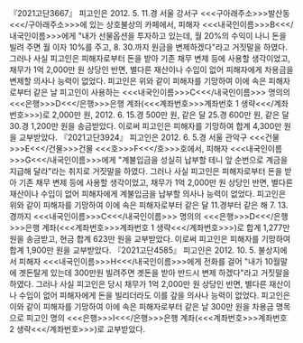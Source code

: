 『2021고단3667』
피고인은 2012. 5. 11.경 서울 강서구 <<<구아래주소>>>발산동<<</구아래주소>>>에 있는 상호불상의 카페에서, 피해자 <<<내국인이름>>>B<<</내국인이름>>>에게 "내가 선물옵션을 투자하고 있는데, 월 20%의 수익이 나니 돈을 빌려 주면 월 이자 10%를 주고, 8. 30.까지 원금을 변제하겠다"라고 거짓말을 하였다.
그러나 사실 피고인은 피해자로부터 돈을 받아 기존 채무 변제 등에 사용할 생각이었고, 채무가 1억 2,000만 원 상당인 반면, 별다른 재산이나 수입이 없어 피해자에게 차용금을 변제할 의사나 능력이 없었다.
피고인은 위와 같이 피해자를 기망하여 이에 속은 피해자로부터 같은 날 피고인이 사용하는 <<<내국인이름>>>C<<</내국인이름>>> 명의의 <<<은행>>>D<<</은행>>>은행 계좌(<<<계좌번호>>>계좌번호 1 생략<<</계좌번호>>>)로 2,000만 원, 2012. 6. 15.경 500만 원, 같은 달 25.경 600만 원, 같은 달 30.경 1,200만 원을 송금받았다.
이로써 피고인은 피해자를 기망하여 합계 4,300만 원을 교부받았다.
『2021고단3924』
피고인은 2012. 6. 5.경 서울 관악구 <<<건물>>>E<<</건물>>>건물 <<<호>>>F<<</호>>>호에서, 피해자 <<<내국인이름>>>G<<</내국인이름>>>에게 "계불입금을 성실히 납부할 테니 앞 순번으로 계금을 지급해 달라"라는 취지로 거짓말을 하였다.
그러나 사실 피고인은 피해자로부터 돈을 받아 기존 채무 변제 등에 사용할 생각이었고, 채무가 1억 2,000만 원 상당인 반면, 별다른 재산이나 수입이 없어 피해자에게 계불입금을 납부할 의사나 능력이 없었다.
피고인은 위와 같이 피해자를 기망하여 이에 속은 피해자로부터 같은 달 11.경부터 같은 해 7. 13.경까지 <<<내국인이름>>>C<<</내국인이름>>> 명의의 <<<은행>>>D<<</은행>>>은행 계좌(<<<계좌번호>>>계좌번호 1 생략<<</계좌번호>>>)로 합계 1,277만 원을 송금받고, 현금 합계 623만 원을 교부받았다.
이로써 피고인은 피해자를 기망하여 합계 1,900만 원을 교부받았다.
『2021고단4585』
피고인은 2012. 10. 5. 불상지에서 피해자 <<<내국인이름>>>H<<</내국인이름>>>에게 전화를 걸어 "내가 10월말에 곗돈탈게 있는데 300만원 빌려주면 곗돈을 받아 반드시 변제 하겠다"라고 거짓말을 하였다.
그러나 사실 피고인은 당시 채무가 1억 2,000만 원 상당인 반면, 별다른 재산이나 수입이 없어 피해자에게 돈을 빌리더라도 이를 갚을 의사나 능력이 없었다.
피고인은 이와 같이 피해자를 기망하여 이에 속은 피해자로부터 같은 날 300만 원을 차용금 명목으로 피고인 명의 <<<은행>>>I<<</은행>>>은행 계좌(<<<계좌번호>>>계좌번호 2 생략<<</계좌번호>>>)로 교부받았다.